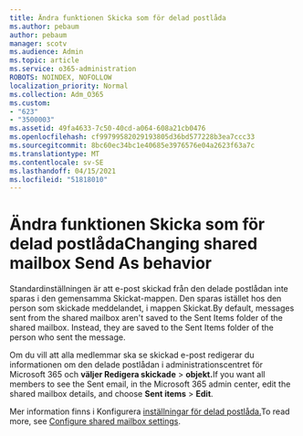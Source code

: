 ```yaml
---
title: Ändra funktionen Skicka som för delad postlåda
ms.author: pebaum
author: pebaum
manager: scotv
ms.audience: Admin
ms.topic: article
ms.service: o365-administration
ROBOTS: NOINDEX, NOFOLLOW
localization_priority: Normal
ms.collection: Adm_O365
ms.custom:
- "623"
- "3500003"
ms.assetid: 49fa4633-7c50-40cd-a064-608a21cb0476
ms.openlocfilehash: cf99799582029193805d36bd577228b3ea7ccc33
ms.sourcegitcommit: 8bc60ec34bc1e40685e3976576e04a2623f63a7c
ms.translationtype: MT
ms.contentlocale: sv-SE
ms.lasthandoff: 04/15/2021
ms.locfileid: "51818010"
---
```

# <a name="changing-shared-mailbox-send-as-behavior"></a><span data-ttu-id="97c3a-102">Ändra funktionen Skicka som för delad postlåda</span><span class="sxs-lookup"><span data-stu-id="97c3a-102">Changing shared mailbox Send As behavior</span></span>

<span data-ttu-id="97c3a-p101">Standardinställningen är att e-post skickad från den delade postlådan inte sparas i den gemensamma Skickat-mappen. Den sparas istället hos den person som skickade meddelandet, i mappen Skickat.</span><span class="sxs-lookup"><span data-stu-id="97c3a-p101">By default, messages sent from the shared mailbox aren't saved to the Sent Items folder of the shared mailbox. Instead, they are saved to the Sent Items folder of the person who sent the message.</span></span>
  
<span data-ttu-id="97c3a-105">Om du vill att alla medlemmar ska se skickad e-post redigerar du informationen om den delade postlådan i administrationscentret för Microsoft 365 och **väljer Redigera skickade** \> **objekt.**</span><span class="sxs-lookup"><span data-stu-id="97c3a-105">If you want all members to see the Sent email, in the Microsoft 365 admin center, edit the shared mailbox details, and choose **Sent items** \> **Edit**.</span></span>
  
<span data-ttu-id="97c3a-106">Mer information finns i Konfigurera [inställningar för delad postlåda.](https://docs.microsoft.com/microsoft-365/admin/email/configure-a-shared-mailbox#allow-everyone-to-see-the-sent-email-the-replies)</span><span class="sxs-lookup"><span data-stu-id="97c3a-106">To read more, see [Configure shared mailbox settings](https://docs.microsoft.com/microsoft-365/admin/email/configure-a-shared-mailbox#allow-everyone-to-see-the-sent-email-the-replies).</span></span>
  